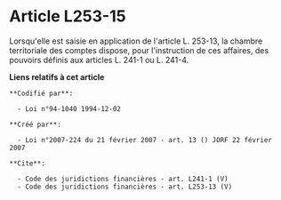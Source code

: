 # Article L253-15

Lorsqu'elle est saisie en application de l'article L. 253-13, la chambre territoriale des comptes dispose, pour l'instruction
de ces affaires, des pouvoirs définis aux articles L. 241-1 ou L. 241-4.

**Liens relatifs à cet article**

	**Codifié par**:

	  - Loi n°94-1040 1994-12-02

	**Créé par**:

	  - Loi n°2007-224 du 21 février 2007 - art. 13 () JORF 22 février 2007

	**Cite**:

	  - Code des juridictions financières - art. L241-1 (V)
	  - Code des juridictions financières - art. L253-13 (V)

